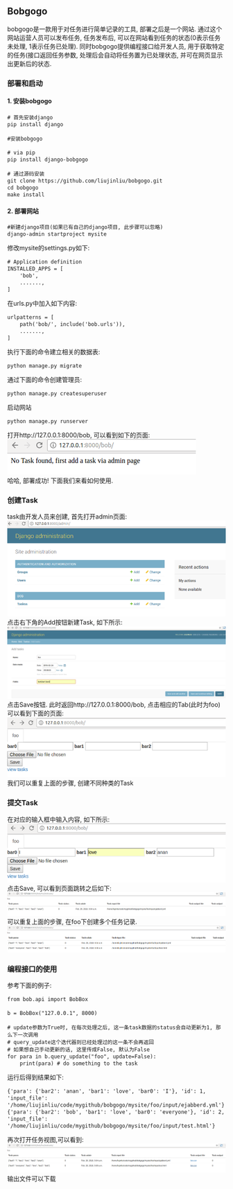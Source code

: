 ## Bobgogo
bobgogo是一款用于对任务进行简单记录的工具, 部署之后是一个网站. 通过这个网站运营人员可以发布任务, 任务发布后, 可以在网站看到任务的状态(0表示任务未处理, 1表示任务已处理). 同时bobgogo提供编程接口给开发人员, 用于获取特定的任务(接口返回任务参数, 处理后会自动将任务置为已处理状态, 并可在网页显示出更新后的状态.
### 部署和启动
#### 1. 安装bobgogo
```
# 首先安装django
pip install django

#安装bobgogo

# via pip
pip install django-bobgogo

# 通过源码安装
git clone https://github.com/liujinliu/bobgogo.git
cd bobgogo
make install
```

#### 2. 部署网站
```
#新建django项目(如果已有自己的django项目, 此步骤可以忽略)
django-admin startproject mysite
```
修改mysite的settings.py如下:  
```
# Application definition
INSTALLED_APPS = [
    'bob',
    .......,
]
```
在urls.py中加入如下内容:  
```
urlpatterns = [
    path('bob/', include('bob.urls')),
    .......,
]
```
执行下面的命令建立相关的数据表:  
```
python manage.py migrate
```
通过下面的命令创建管理员:  
```
python manage.py createsuperuser
```
启动网站
```
python manage.py runserver
```
打开http://127.0.0.1:8000/bob, 可以看到如下的页面:  
![](https://github.com/liujinliu/bobgogo/raw/master/docs/imgs/first_start.png)  
哈哈, 部署成功! 下面我们来看如何使用.  

### 创建Task
task由开发人员来创建, 首先打开admin页面:  
![](https://github.com/liujinliu/bobgogo/raw/master/docs/imgs/admin.png)  
点击右下角的Add按钮新建Task, 如下所示:  
![](https://github.com/liujinliu/bobgogo/raw/master/docs/imgs/add_task.png)  
点击Save按钮. 此时返回http://127.0.0.1:8000/bob, 点击相应的Tab(此时为foo)可以看到下面的页面:  
![](https://github.com/liujinliu/bobgogo/raw/master/docs/imgs/foo.png)  
我们可以重复上面的步骤, 创建不同种类的Task

### 提交Task
在对应的输入框中输入内容, 如下所示:  
![](https://github.com/liujinliu/bobgogo/raw/master/docs/imgs/Iloveanan.png)  
点击Save, 可以看到页面跳转之后如下:  
![](https://github.com/liujinliu/bobgogo/raw/master/docs/imgs/bobtasks.png)  
可以重复上面的步骤, 在foo下创建多个任务记录.
![](https://github.com/liujinliu/bobgogo/raw/master/docs/imgs/bobtask2.png)  

### 编程接口的使用
参考下面的例子:
```
from bob.api import BobBox

b = BobBox("127.0.0.1", 8000)

# update参数为True时, 在每次处理之后, 这一条task数据的status会自动更新为1, 那么下一次调用
# query_update这个迭代器则已经处理过的这一条不会再返回
# 如果想自己手动更新的话, 这里传成False, 默认为False
for para in b.query_update("foo", update=False):
    print(para) # do something to the task
```
运行后得到结果如下:
```
{'para': {'bar2': 'anan', 'bar1': 'love', 'bar0': 'I'}, 'id': 1, 'input_file': '/home/liujinliu/code/mygithub/bobgogo/mysite/foo/input/ejabberd.yml'}
{'para': {'bar2': 'bob', 'bar1': 'love', 'bar0': 'everyone'}, 'id': 2, 'input_file': '/home/liujinliu/code/mygithub/bobgogo/mysite/foo/input/test.html'}
```
再次打开任务视图,可以看到:  
![](https://github.com/liujinliu/bobgogo/raw/master/docs/imgs/after_api.png)  
输出文件可以下载